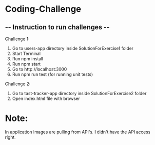# Coding-Challenge

## -- Instruction to run challenges --

Challenge 1: 

1. Go to users-app directory inside SolutionForExercise1 folder
2. Start Terminal
3. Run npm install 
4. Run npm start 
5. Go to http://localhost:3000 
6. Run npm run test (for running unit tests)

Challenge 2:
1. Go to tast-tracker-app directory inside SolutionForExercise2 folder
2. Open index.html file with browser


# Note:
In application Images are pulling from API's. I didn't have the API access right. 

